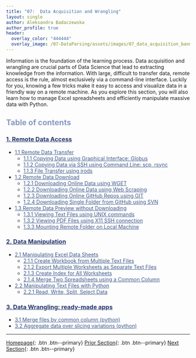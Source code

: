 ```yaml
---
title: "07:  Data Acquisition and Wrangling"
layout: single
author: Aleksandra Badaczewska
author_profile: true
header:
  overlay_color: "444444"
  overlay_image: /07-DataParsing/assets/images/07_data_acquisition_banner.png
---
```


Information is the foundation of the learning process. Data acquisition and wrangling are crucial parts of Data Science that lead to extracting knowledge from the information. With large, difficult to transfer data, remote access is the rule, almost exclusively via a command-line interface. Luckily for you, knowing a few tricks make it easy to access and visualize data in a friendly way on a remote machine. As you explore this section, you will also learn how to manage Excel spreadsheets and efficiently manipulate massive data with Python.


## <span style="color: #8997c1;">Table of contents</span>

### **<a href="01-FILE-ACCESS/01-remote-data-access" style="color: #24376b;">1. Remote Data Access</a>**
* <a href="01-FILE-ACCESS/02-0-remote-data-transfer" style="color: #3f5a8a;">1.1 Remote Data Transfer</a>
  * <a href="01-FILE-ACCESS/02-1-tutorial-copy-globus" style="color: #3f5a8a;">1.1.1 Copying Data using Graphical Interface: Globus</a>
  * <a href="01-FILE-ACCESS/02-2-tutorial-copy-ssh" style="color: #3f5a8a;">1.1.2 Copying Data via SSH using Command Line: scp, rsync</a>
  * <a href="01-FILE-ACCESS/02-3-tutorial-transfer-irods" style="color: #3f5a8a;">1.1.3 File Transfer using irods</a>
* <a href="01-FILE-ACCESS/03-0-remote-data-download" style="color: #3f5a8a;">1.2 Remote Data Download</a>
  * <a href="01-FILE-ACCESS/03-1-tutorial-download-wget" style="color: #3f5a8a;">1.2.1 Downloading Online Data using WGET</a>
  * <a href="01-FILE-ACCESS/03-2-tutorial-download-web-scraping" style="color: #3f5a8a;">1.2.2 Downloading Online Data using Web Scraping</a>
  * <a href="01-FILE-ACCESS/03-3-tutorial-download-github-repos-git" style="color: #3f5a8a;">1.2.3 Downloading Online GitHub Repos using GIT</a>
  * <a href="01-FILE-ACCESS/03-4-tutorial-download-github-folders-svn" style="color: #3f5a8a;">1.2.4 Downloading Single Folder from GitHub using SVN</a>
* <a href="01-FILE-ACCESS/04-0-remote-data-preview" style="color: #3f5a8a;">1.3 Remote Data Preview without Downloading</a>
  * <a href="01-FILE-ACCESS/04-1-tutorial-view-text-files-unix" style="color: #3f5a8a;">1.3.1 Viewing Text Files using UNIX commands</a>
  * <a href="01-FILE-ACCESS/04-2-tutorial-view-pdf-files-x11" style="color: #3f5a8a;">1.3.2 Viewing PDF Files using X11 SSH connection </a>
  * <a href="01-FILE-ACCESS/04-3-tutorial-mount-remote-folder" style="color: #3f5a8a;">1.3.3 Mounting Remote Folder on Local Machine</a>

### **<a href="02-DATA-MANIPULATION/01-data-manipulation" style="color: #24376b;">2. Data Manipulation</a>**
* <a href="02-DATA-MANIPULATION/01-EXCEL/01-manipulate-excel-sheets" style="color: #3f5a8a;">2.1 Manipulating Excel Data Sheets</a>
  * <a href="02-DATA-MANIPULATION/01-EXCEL/02-tutorial-create-workbook-from-multiple-files" style="color: #3f5a8a;">2.1.1 Create Workbook from Multiple Text Files</a>
  * <a href="02-DATA-MANIPULATION/01-EXCEL/03-tutorial-export-multiple-worksheets" style="color: #3f5a8a;">2.1.2 Export Multiple Worksheets as Separate Text Files</a>
  * <a href="02-DATA-MANIPULATION/01-EXCEL/04-tutorial-create-index-for-all-worksheets" style="color: #3f5a8a;">2.1.3 Create Index for All Worksheets</a>
  * <a href="02-DATA-MANIPULATION/01-EXCEL/05-tutorial-merge-spreadsheets-by-column" style="color: #3f5a8a;">2.1.4 Merge Two Spreadsheets using a Common Column</a>
* <a href="02-DATA-MANIPULATION/02-PYTHON/01-manipulate-data-with-python" style="color: #3f5a8a;">2.2 Manipulating Text Files with Python</a>
  * <a href="02-DATA-MANIPULATION/02-PYTHON/02-tutorial-read-write-split-select-data" style="color: #3f5a8a;">2.2.1 Read, Write, Split, Select Data</a>

### **<a href="03-DATA-WRANGLING-APPS/00-data-wrangling-apps" style="color: #24376b;">3. Data Wrangling: ready-made apps</a>**
  * <a href="03-DATA-WRANGLING-APPS/01-merge-data-py" style="color: #3f5a8a;">3.1 Merge files by common column (python)</a>
  * <a href="03-DATA-WRANGLING-APPS/02-slice-or-bin-data-py" style="color: #3f5a8a;">3.2 Aggregate data over slicing variations (python)</a>


---

[Homepage](../index.md){: .btn  .btn--primary}
[Prior Section](../06-IntroToHPC/00-IntroToHPC-LandingPage){: .btn  .btn--primary}
[Next Section](../08-DataVisualization/00-DataVisualization-LandingPage){: .btn  .btn--primary}
